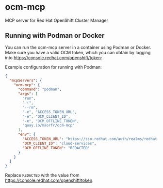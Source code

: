 # ocm-mcp

MCP server for Red Hat OpenShift Cluster Manager

## Running with Podman or Docker

You can run the ocm-mcp server in a container using Podman or Docker. Make sure you have a valid OCM token, which you can obtain by logging into https://console.redhat.com/openshift/token:

Example configuration for running with Podman:

```json
{
  "mcpServers": {
    "ocm-mcp": {
      "command": "podman",
      "args": [
        "run",
        "-i",
        "--rm",
        "-e", "ACCESS_TOKEN_URL",
        "-e", "OCM_CLIENT_ID",
        "-e", "OCM_OFFLINE_TOKEN",
        "quay.io/maorfr/ocm-mcp"
      ],
      "env": {
        "ACCESS_TOKEN_URL": "https://sso.redhat.com/auth/realms/redhat-external/protocol/openid-connect/token",
        "OCM_CLIENT_ID": "cloud-services",
        "OCM_OFFLINE_TOKEN": "REDACTED"
      }
    }
  }
}
```

Replace `REDACTED` with the value from https://console.redhat.com/openshift/token.
